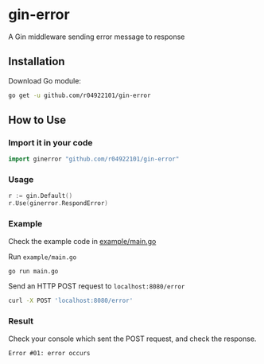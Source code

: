 # gin-error

A Gin middleware sending error message to response

## Installation

Download Go module:

```sh
go get -u github.com/r04922101/gin-error
```

## How to Use

### Import it in your code

```go
import ginerror "github.com/r04922101/gin-error"
```

### Usage

```go
r := gin.Default()
r.Use(ginerror.RespondError)
```

### Example

Check the example code in [example/main.go](./example/main.go)

Run `example/main.go`

```sh
go run main.go
```

Send an HTTP POST request to `localhost:8080/error`

```sh
curl -X POST 'localhost:8080/error'
```

### Result

Check your console which sent the POST request, and check the response.

```text
Error #01: error occurs
```
